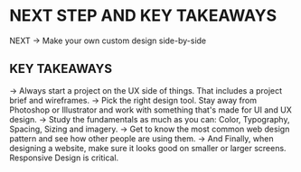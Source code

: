 # NEXT STEP AND KEY TAKEAWAYS

NEXT -> Make your own custom design side-by-side

## KEY TAKEAWAYS

-> Always start a project on the UX side of things. That includes a project brief and wireframes.
-> Pick the right design tool. Stay away from Photoshop or Illustrator and work with something that's made for UI and UX design.
-> Study the fundamentals as much as you can: Color, Typography, Spacing, Sizing and imagery.
-> Get to know the most common web design pattern and see how other people are using them.
-> And Finally, when designing a website, make sure it looks good on smaller or larger screens. Responsive Design is critical.
